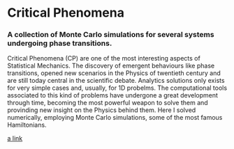 # Critical Phenomena
### A collection of Monte Carlo simulations for several systems undergoing phase transitions.

Critical Phenomena (CP) are one of the most interesting aspects of Statistical Mechanics. The discovery of emergent behaviours like phase transitions, opened new scenarios in the Physics of twentieth century and are still today central in the scientific debate. Analytics solutions only exists for very simple cases and, usually, for 1D probelms. The computational tools associated to this kind of problems have undergone a great development through time, becoming the most powerful weapon to solve them and provinding new insight on the Physics behind them. Here I solved numerically, employing Monte Carlo simulations, some of the most famous Hamiltonians.

[a link](https://github.com/raffaelecampanile/Critical_Phenomena/tree/master/Ising)
